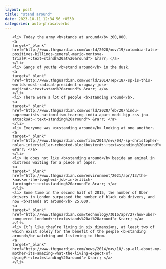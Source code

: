 ```yaml
---
layout: post
title: "stand around"
date: 2023-10-11 12:34:56 +0530
categories: auto-phrasalverbs
---
```

<ol>

    <li> Today the army <b>stands at around</b> 200,000.
    <a 
    target="_blank" 
    href="http://www.theguardian.com/world/2020/nov/19/colombia-false-positives-killings-general-mario-montoya-trial#:~:text=stands%20at%20around"> &rarr; </a>
    </li>
    <li> Gangs of youths <b>stand around</b> in the dusk.
    <a 
    target="_blank" 
    href="http://www.theguardian.com/world/2014/sep/18/-sp-is-this-worlds-most-radical-president-uruguay-jose-mujica#:~:text=stand%20around"> &rarr; </a>
    </li>
    <li> There were a lot of people <b>standing around</b>.
    <a 
    target="_blank" 
    href="http://www.theguardian.com/world/2020/feb/20/hindu-supremacists-nationalism-tearing-india-apart-modi-bjp-rss-jnu-attacks#:~:text=standing%20around"> &rarr; </a>
    </li>
    <li> Everyone was <b>standing around</b> looking at one another.
    <a 
    target="_blank" 
    href="http://www.theguardian.com/film/2014/nov/04/-sp-christopher-nolan-interstellar-rebooted-blockbuster#:~:text=standing%20around"> &rarr; </a>
    </li>
    <li> He does not like <b>standing around</b> beside an animal in distress waiting for a piece of paper.
    <a 
    target="_blank" 
    href="http://www.theguardian.com/environment/2021/apr/13/the-knacker-the-toughest-job-in-british-farming#:~:text=standing%20around"> &rarr; </a>
    </li>
    <li> Some time in the second half of 2015, the number of Uber drivers in London surpassed the number of black cab drivers, and now <b>stands at around</b> 25,000.
    <a 
    target="_blank" 
    href="http://www.theguardian.com/technology/2016/apr/27/how-uber-conquered-london#:~:text=stands%20at%20around"> &rarr; </a>
    </li>
    <li> It’s like they’re living in six dimensions, at least two of which exist solely for the benefit of the people <b>standing around</b> watching and listening to them.
    <a 
    target="_blank" 
    href="http://www.theguardian.com/news/2014/nov/18/-sp-all-about-my-mother-its-amazing-what-the-living-expect-of-dying#:~:text=standing%20around"> &rarr; </a>
    </li>